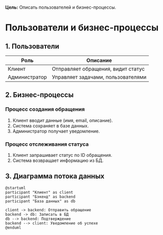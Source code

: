 **Цель:** Описать пользователей и бизнес-процессы.
# Пользователи и бизнес-процессы

## 1. Пользователи
| Роль         | Описание                              |
|--------------|----------------------------------------|
| Клиент       | Отправляет обращения, видит статус     |
| Администратор| Управляет задачами, пользователями    |

## 2. Бизнес-процессы

### Процесс создания обращения
1. Клиент вводит данные (имя, email, описание).
2. Система сохраняет в базе данных.
3. Администратор получает уведомление.

### Процесс отслеживания статуса
1. Клиент запрашивает статус по ID обращения.
2. Система возвращает информацию из БД.

## 3. Диаграмма потока данных
```plantuml
@startuml
participant "Клиент" as client
participant "Бэкенд" as backend
participant "База данных" as db

client -> backend: Отправить обращение
backend -> db: Записать в БД
db --> backend: Подтверждение
backend --> client: Уведомление об успехе
@enduml
```
```
